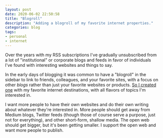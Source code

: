 ```yaml
---
layout: post
date: 2020-06-02 22:50:58
title: "Blogroll"
description: "Adding a blogroll of my favorite internet properties."
categories: blog
tags:
- personal
- internet
---
```


Over the years with my RSS subscriptions I've gradually unsubscribed from a lot of "institutional" or corporate blogs and feeds in favor of individuals I've found with interesting websites and things to say.

In the early days of blogging it was common to have a "blogroll" in the sidebar to link to friends, colleagues, and your favorite sites, with a focus on other _blogs_ rather than just your favorite websites or products. [So I created one](/blogroll/ "Blogroll") with my favorite internet destinations, with all flavors of topics I'm interested in.

I want more people to have their own websites and do their own writing about whatever they're interested in. More people should get away from Medium blogs, Twitter feeds (though those of course serve a purpose, just not for everything), and other short-form, shallow media. The open web should get bigger, but it's been getting smaller. I support the open web and want more people to publish.
